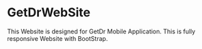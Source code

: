 # GetDrWebSite
This Website is designed for GetDr Mobile Application. This is fully responsive Website with BootStrap. 
